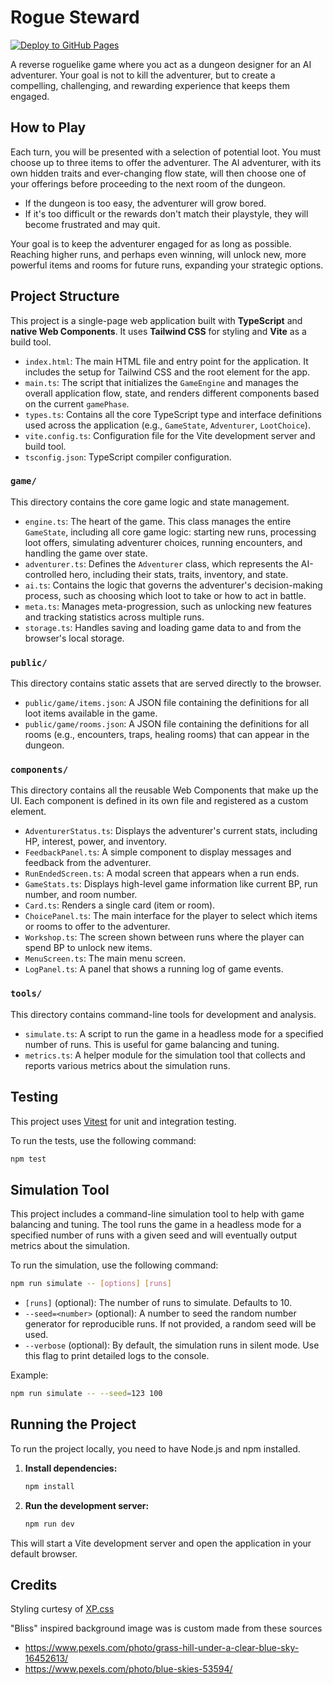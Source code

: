 # Rogue Steward

[![Deploy to GitHub Pages](https://github.com/t0mg/rogue-steward/actions/workflows/deploy.yml/badge.svg)](https://github.com/t0mg/rogue-steward/actions/workflows/deploy.yml)

A reverse roguelike game where you act as a dungeon designer for an AI adventurer. Your goal is not to kill the adventurer, but to create a compelling, challenging, and rewarding experience that keeps them engaged.

## How to Play

Each turn, you will be presented with a selection of potential loot. You must choose up to three items to offer the adventurer. The AI adventurer, with its own hidden traits and ever-changing flow state, will then choose one of your offerings before proceeding to the next room of the dungeon.

- If the dungeon is too easy, the adventurer will grow bored.
- If it's too difficult or the rewards don't match their playstyle, they will become frustrated and may quit.

Your goal is to keep the adventurer engaged for as long as possible. Reaching higher runs, and perhaps even winning, will unlock new, more powerful items and rooms for future runs, expanding your strategic options.

## Project Structure

This project is a single-page web application built with **TypeScript** and **native Web Components**. It uses **Tailwind CSS** for styling and **Vite** as a build tool.

-   `index.html`: The main HTML file and entry point for the application. It includes the setup for Tailwind CSS and the root element for the app.
-   `main.ts`: The script that initializes the `GameEngine` and manages the overall application flow, state, and renders different components based on the current `gamePhase`.
-   `types.ts`: Contains all the core TypeScript type and interface definitions used across the application (e.g., `GameState`, `Adventurer`, `LootChoice`).
-   `vite.config.ts`: Configuration file for the Vite development server and build tool.
-   `tsconfig.json`: TypeScript compiler configuration.

### `game/`

This directory contains the core game logic and state management.

-   `engine.ts`: The heart of the game. This class manages the entire `GameState`, including all core game logic: starting new runs, processing loot offers, simulating adventurer choices, running encounters, and handling the game over state.
-   `adventurer.ts`: Defines the `Adventurer` class, which represents the AI-controlled hero, including their stats, traits, inventory, and state.
-   `ai.ts`: Contains the logic that governs the adventurer's decision-making process, such as choosing which loot to take or how to act in battle.
-   `meta.ts`: Manages meta-progression, such as unlocking new features and tracking statistics across multiple runs.
-   `storage.ts`: Handles saving and loading game data to and from the browser's local storage.

### `public/`

This directory contains static assets that are served directly to the browser.

-   `public/game/items.json`: A JSON file containing the definitions for all loot items available in the game.
-   `public/game/rooms.json`: A JSON file containing the definitions for all rooms (e.g., encounters, traps, healing rooms) that can appear in the dungeon.

### `components/`

This directory contains all the reusable Web Components that make up the UI. Each component is defined in its own file and registered as a custom element.

-   `AdventurerStatus.ts`: Displays the adventurer's current stats, including HP, interest, power, and inventory.
-   `FeedbackPanel.ts`: A simple component to display messages and feedback from the adventurer.
-   `RunEndedScreen.ts`: A modal screen that appears when a run ends.
-   `GameStats.ts`: Displays high-level game information like current BP, run number, and room number.
-   `Card.ts`: Renders a single card (item or room).
-   `ChoicePanel.ts`: The main interface for the player to select which items or rooms to offer to the adventurer.
-   `Workshop.ts`: The screen shown between runs where the player can spend BP to unlock new items.
-   `MenuScreen.ts`: The main menu screen.
-   `LogPanel.ts`: A panel that shows a running log of game events.

### `tools/`

This directory contains command-line tools for development and analysis.

-   `simulate.ts`: A script to run the game in a headless mode for a specified number of runs. This is useful for game balancing and tuning.
-   `metrics.ts`: A helper module for the simulation tool that collects and reports various metrics about the simulation runs.

## Testing

This project uses [Vitest](https://vitest.dev/) for unit and integration testing.

To run the tests, use the following command:

```bash
npm test
```

## Simulation Tool

This project includes a command-line simulation tool to help with game balancing and tuning. The tool runs the game in a headless mode for a specified number of runs with a given seed and will eventually output metrics about the simulation.

To run the simulation, use the following command:

```bash
npm run simulate -- [options] [runs]
```

-   `[runs]` (optional): The number of runs to simulate. Defaults to 10.
-   `--seed=<number>` (optional): A number to seed the random number generator for reproducible runs. If not provided, a random seed will be used.
-   `--verbose` (optional): By default, the simulation runs in silent mode. Use this flag to print detailed logs to the console.

Example:
```bash
npm run simulate -- --seed=123 100
```

## Running the Project

To run the project locally, you need to have Node.js and npm installed.

1.  **Install dependencies:**
    ```bash
    npm install
    ```

2.  **Run the development server:**
    ```bash
    npm run dev
    ```

This will start a Vite development server and open the application in your default browser.

## Credits

Styling curtesy of [XP.css ](https://botoxparty.github.io/XP.css)

"Bliss" inspired background image was is custom made from these sources
- https://www.pexels.com/photo/grass-hill-under-a-clear-blue-sky-16452613/
- https://www.pexels.com/photo/blue-skies-53594/